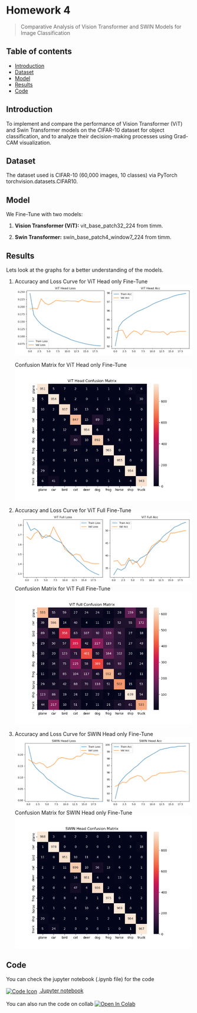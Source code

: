 # Homework 4
> Comparative Analysis of Vision Transformer and SWIN Models for Image Classification

## Table of contents
* [Introduction](#Introduction)
* [Dataset](#Dataset)
* [Model](#Model)
*  [Results](#Results)
* [Code](#Code)

## Introduction

To implement and compare the performance of Vision Transformer (ViT) and Swin Transformer models on the CIFAR-10 dataset for object classification, and to analyze their decision-making processes using Grad-CAM visualization.


## Dataset
The dataset used is CIFAR-10 (60,000 images, 10 classes) via PyTorch torchvision.datasets.CIFAR10.
 
## Model

We Fine-Tune with two models:

1.   **Vision Transformer (ViT):**  vit_base_patch32_224 from timm.

2.   **Swin Transformer:**  swin_base_patch4_window7_224 from timm.


## Results

Lets look at the graphs for a better understanding of the models.

1.  Accuracy and Loss Curve for ViT Head only Fine-Tune 
![ViT_Head](https://github.com/Lonelypheonix/Recurrent_Neural_Network-NYCU/blob/main/Homework-4/Graphs/ViT_Head.png)

	Confusion Matrix for ViT Head only Fine-Tune
![ViT_Head_cm](https://github.com/Lonelypheonix/Recurrent_Neural_Network-NYCU/blob/main/Homework-4/Graphs/ViT%20Head_cm.png)
2. Accuracy and Loss Curve for ViT Full Fine-Tune  
![Vit_Full](https://github.com/Lonelypheonix/Recurrent_Neural_Network-NYCU/blob/main/Homework-4/Graphs/ViT_Full.png)
Confusion Matrix for ViT Full Fine-Tune
![ViT_full_cm](https://github.com/Lonelypheonix/Recurrent_Neural_Network-NYCU/blob/main/Homework-4/Graphs/ViT%20Full_cm.png)

3. Accuracy and Loss Curve for SWIN Head only Fine-Tune  
![Swin_head](https://github.com/Lonelypheonix/Recurrent_Neural_Network-NYCU/blob/main/Homework-4/Graphs/SWIN_Head.png)
Confusion Matrix for SWIN Head only Fine-Tune
![Swin_head_cm](https://github.com/Lonelypheonix/Recurrent_Neural_Network-NYCU/blob/main/Homework-4/Graphs/SWIN%20Head_cm.png)

## Code 
You can check the jupyter notebook (.ipynb file) for the code

<a href="https://github.com/Lonelypheonix/Recurrent_Neural_Network-NYCU/blob/main/Homework-4/Code/RNN_HW4.ipynb" target="_blank">
  <img 
    src="https://cdn-icons-png.flaticon.com/512/10817/10817310.png" 
    alt="Code Icon" 
    width="20"
    style="vertical-align: middle; margin-right: 5px;"
  />  Jupyter notebook
</a> <br><br>
You can also run the code on collab 
<a target="_blank" href="https://colab.research.google.com/github/Lonelypheonix/Recurrent_Neural_Network-NYCU/blob/main/Homework-4/Code/RNN_HW4.ipynb">
  <img src="https://colab.research.google.com/assets/colab-badge.svg" alt="Open In Colab"/>
</a>
